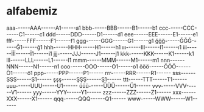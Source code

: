 # alfabemiz
aaa------AAA------A1------a1
bbb------BBB------B1------b1
ccc------CCC------C1------c1
ddd------DDD------D1------d1
eee------EEE------E1------e1
fff------FFF------F1------f1
ggg------GGG------G1------g1
ğğğ------ĞĞĞ------Ğ1------ğ1
hhh------HHH------H1------h1
ııı------III------I1------ı1
iii------İİİ------İ1------i1
jjj------JJJ------J1------j1
kkk------KKK------K1------k1
lll------LLL------L1------l1
mmm------MMM------M1------m1
nnn------NNN------N1------n1
ooo------OOO------O1------o1
ööö------ÖÖÖ------Ö1------ö1
ppp------PPP------P1------
rrr------RRR------R1------
sss------SSS------S1------
şşş------ŞŞŞ------Ş1------
ttt------TTT------T1------
uuu------UUU------U1------
üüü------ÜÜÜ------Ü1------
vvv------VVV------V1------
yyy------YYY------Y1------
zzz------ZZZ------Z1------
xxx------XXX------X1------
qqq------QQQ------Q1------
www------WWW------W1------
